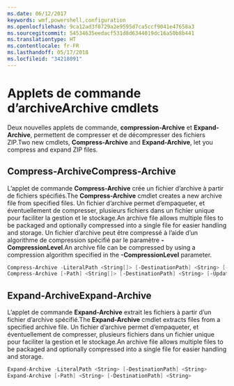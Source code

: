 ```yaml
---
ms.date: 06/12/2017
keywords: wmf,powershell,configuration
ms.openlocfilehash: 9ca12ad3f0729a2e9595d7ca5ccf9041e47658a3
ms.sourcegitcommit: 54534635eedacf531d8d6344019dc16a50b8b441
ms.translationtype: HT
ms.contentlocale: fr-FR
ms.lasthandoff: 05/17/2018
ms.locfileid: "34218091"
---
```

# <a name="archive-cmdlets"></a><span data-ttu-id="ef741-102">Applets de commande d’archive</span><span class="sxs-lookup"><span data-stu-id="ef741-102">Archive cmdlets</span></span>

<span data-ttu-id="ef741-103">Deux nouvelles applets de commande, **compression-Archive** et **Expand-Archive**, permettent de compresser et de décompresser des fichiers ZIP.</span><span class="sxs-lookup"><span data-stu-id="ef741-103">Two new cmdlets, **Compress-Archive** and **Expand-Archive**, let you compress and expand ZIP files.</span></span>

## <a name="compress-archive"></a><span data-ttu-id="ef741-104">Compress-Archive</span><span class="sxs-lookup"><span data-stu-id="ef741-104">Compress-Archive</span></span>
<span data-ttu-id="ef741-105">L’applet de commande **Compress-Archive** crée un fichier d’archive à partir de fichiers spécifiés.</span><span class="sxs-lookup"><span data-stu-id="ef741-105">The **Compress-Archive** cmdlet creates a new archive file from specified files.</span></span> <span data-ttu-id="ef741-106">Un fichier d’archive permet d’empaqueter, et éventuellement de compresser, plusieurs fichiers dans un fichier unique pour faciliter la gestion et le stockage.</span><span class="sxs-lookup"><span data-stu-id="ef741-106">An archive file allows multiple files to be packaged and optionally compressed into a single file for easier handling and storage.</span></span> <span data-ttu-id="ef741-107">Un fichier d’archive peut être compressé à l’aide d’un algorithme de compression spécifié par le paramètre **-CompressionLevel**.</span><span class="sxs-lookup"><span data-stu-id="ef741-107">An archive file can be compressed by using a compression algorithm specified in the **-CompressionLevel** parameter.</span></span>
```powershell
Compress-Archive -LiteralPath <String[]> [-DestinationPath] <String> [-Update] [-CompressionLevel <Microsoft.PowerShell.Commands.CompressionLevel>]
Compress-Archive [-Path] <String[]> [-DestinationPath] <String> [-Update] [-CompressionLevel <Microsoft.PowerShell.Commands.CompressionLevel>]
```

## <a name="expand-archive"></a><span data-ttu-id="ef741-108">Expand-Archive</span><span class="sxs-lookup"><span data-stu-id="ef741-108">Expand-Archive</span></span>
<span data-ttu-id="ef741-109">L’applet de commande **Expand-Archive** extrait les fichiers à partir d’un fichier d’archive spécifié.</span><span class="sxs-lookup"><span data-stu-id="ef741-109">The **Expand-Archive** cmdlet extracts files from a specified archive file.</span></span> <span data-ttu-id="ef741-110">Un fichier d’archive permet d’empaqueter, et éventuellement de compresser, plusieurs fichiers dans un fichier unique pour faciliter la gestion et le stockage.</span><span class="sxs-lookup"><span data-stu-id="ef741-110">An archive file allows multiple files to be packaged and optionally compressed into a single file for easier handling and storage.</span></span>
```powershell
Expand-Archive -LiteralPath <String> [-DestinationPath] <String>
Expand-Archive [-Path] <String> [-DestinationPath] <String>
```
